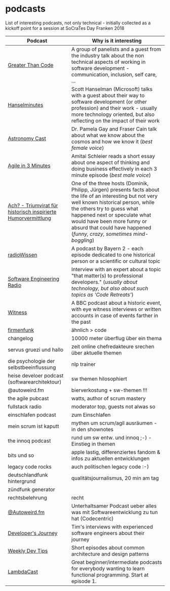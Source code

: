 # podcasts
List of interesting podcasts, not only technical - initially collected as a kickoff point for a session at SoCraTes Day Franken 2018

Podcast           | Why is it interesting           
----------------- | ------------------------------- 
[Greater Than Code](https://www.greaterthancode.com/) | A group of panelists and a guest from the industry talk about the non technical aspects of working in software development - communication, inclusion, self care, ...   
[Hanselminutes](https://hanselminutes.com/)  | Scott Hanselman (Microsoft) talks with a guest about their way to software development (or other profession) and their work - usually more technology oriented, but also reflecting on the impact of their work  
[Astronomy Cast](http://www.astronomycast.com/) | Dr. Pamela Gay and Fraser Cain talk about what we know about the cosmos and how we know it (*best female voice*)  
[Agile in 3 Minutes](https://agilein3minut.es/) | Amitai Schleier reads a short essay about one aspect of thinking and doing business effectively in each 3 minute episode (*best male voice*)    
[Ach? - Triumvirat für historisch inspirierte Humorvermittlung](https://das-a.ch/) | One of the three hosts (Dominik, Philipp, Jürgen) presents facts about the life of an interesting but not very well known historical person, while the others try to guess what happened next or speculate what would have been more funny or absurd that could have happened (*funny, crazy, sometimes mind-boggling*)   
[radioWissen](https://www.br.de/mediathek/podcast/radiowissen/488) | A podcast by Bayern 2 - each episode dedicated to one historical person or a scientific or cultural topic  
[Software Engineering Radio](http://www.se-radio.net/) | Interview with an expert about a topic "that matter(s) to professional developers." (*usually about technology, but also about such topics as 'Code Retreats'*)   
[Witness](https://www.bbc.co.uk/programmes/p004t1hd) | A BBC podcast about a historic event, with eye witness interviews or written accounts in case of events farther in the past  
[firmenfunk](https://firmenfunk.com/) | ähnlich > code
changelog | 10000 meter überflug über ein thema
servus gruezi und hallo | zeit online chefredakteure srechen über aktuelle themen
die psychologie der selbstbeeinflussung | nlp trainer
heise develoer podcast (softwarearchitektour) | sw themen hilosophiert
@autoweird.fm | bierverkostung + sw-themen !!!
the agile pubcast | watts, author of scrum mastery
fullstack radio | moderator top, guests not alwas so
einschlafen podcast | zum Einschlafen
mein scrum ist kaputt | mythen um scrum/agil ausräumen - in den shownotes
the innoq podcast | rund um sw entw. und innoq ;-) - Einstieg in themen
bits und so | apple lastig, differenziertes fandom & infos zu aktuellen entwicklungen
legacy code rocks | auch politischen legacy code :-) 
deutschlandfunk hintergrund | qualitätsjournalismus, 20 min am tag
zündfunk generator |  
rechtsbelehrung | recht 
[@Autoweird.fm](http://autoweird.fm/feed/podcast/feed.xml) | Unterhaltsamer Podcast ueber alles was mit Softwareentwicklung zu tun hat (Codecentric)
[Developer's Journey](http://feeds.soundcloud.com/users/soundcloud:users:198942941/sounds.rss) | Tim's interviews with experienced software engineers about their journey
[Weekly Dev Tips](https://player.fm/series/weekly-dev-tips) | Short episodes about common architecture and design patterns
[LambdaCast](https://soundcloud.com/lambda-cast) | Great beginner/intermediate podcasts for everybody wanting to learn functional programming. Start at episode 1.
